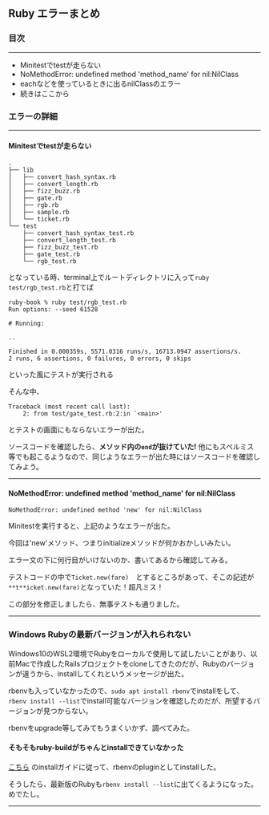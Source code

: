 ## Ruby エラーまとめ

### 目次
---

- Minitestでtestが走らない
- NoMethodError: undefined method 'method_name' for nil:NilClass
- eachなどを使っているときに出るnilClassのエラー
- 続きはここから

### エラーの詳細
---

#### Minitestでtestが走らない

```
.
├── lib
│   ├── convert_hash_syntax.rb
│   ├── convert_length.rb
│   ├── fizz_buzz.rb
│   ├── gate.rb
│   ├── rgb.rb
│   ├── sample.rb
│   └── ticket.rb
└── test
    ├── convert_hash_syntax_test.rb
    ├── convert_length_test.rb
    ├── fizz_buzz_test.rb
    ├── gate_test.rb
    └── rgb_test.rb
```
となっている時、terminal上でルートディレクトリに入って`ruby test/rgb_test.rb`と打てば

```
ruby-book % ruby test/rgb_test.rb
Run options: --seed 61528

# Running:

..

Finished in 0.000359s, 5571.0316 runs/s, 16713.0947 assertions/s.
2 runs, 6 assertions, 0 failures, 0 errors, 0 skips
```
といった風にテストが実行される

そんな中、

```
Traceback (most recent call last):
	2: from test/gate_test.rb:2:in `<main>'
```
とテストの画面にもならないエラーが出た。

ソースコードを確認したら、**メソッド内の`end`が抜けていた!** 他にもスペルミス等でも起こるようなので、同じようなエラーが出た時にはソースコードを確認してみよう。

---

#### NoMethodError: undefined method 'method_name' for nil:NilClass

`NoMethodError: undefined method 'new' for nil:NilClass`

Minitestを実行すると、上記のようなエラーが出た。

今回は'new'メソッド、つまりinitializeメソッドが何かおかしいみたい。

エラー文の下に何行目がいけないのか、書いてあるから確認してみる。

テストコードの中で`Ticket.new(fare)`　とするところがあって、そこの記述が `**t**icket.new(fare)`となっていた！超凡ミス！

この部分を修正しましたら、無事テストも通りました。

---

### Windows Rubyの最新バージョンが入れられない

Windows10のWSL2環境でRubyをローカルで使用して試したいことがあり、以前Macで作成したRailsプロジェクトをcloneしてきたのだが、Rubyのバージョンが違うから、installしてくれというメッセージが出た。

rbenvも入っていなかったので、`sudo apt install rbenv`でinstallをして、`rbenv install --list`でinstall可能なバージョンを確認したのだが、所望するバージョンが見つからない。

rbenvをupgrade等してみてもうまくいかず、調べてみた。

#### そもそもruby-buildがちゃんとinstallできていなかった

[こちら](https://github.com/rbenv/ruby-build) のinstallガイドに従って、rbenvのpluginとしてinstallした。

そうしたら、最新版のRubyも`rbenv install --list`に出てくるようになった。めでたし。

---
